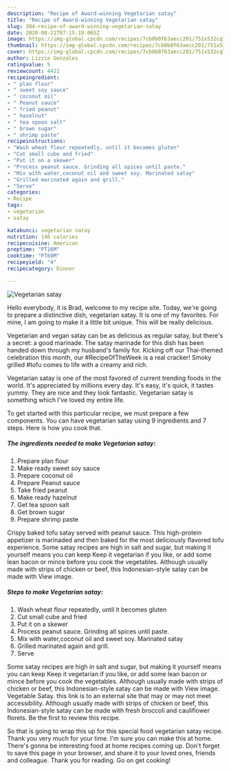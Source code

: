 ```yaml
---
description: "Recipe of Award-winning Vegetarian satay"
title: "Recipe of Award-winning Vegetarian satay"
slug: 304-recipe-of-award-winning-vegetarian-satay
date: 2020-08-21T07:15:19.065Z
image: https://img-global.cpcdn.com/recipes/7cb0b0f63aecc201/751x532cq70/vegetarian-satay-recipe-main-photo.jpg
thumbnail: https://img-global.cpcdn.com/recipes/7cb0b0f63aecc201/751x532cq70/vegetarian-satay-recipe-main-photo.jpg
cover: https://img-global.cpcdn.com/recipes/7cb0b0f63aecc201/751x532cq70/vegetarian-satay-recipe-main-photo.jpg
author: Lizzie Gonzales
ratingvalue: 5
reviewcount: 4411
recipeingredient:
- " plan flour"
- " sweet soy sauce"
- " coconut oil"
- " Peanut sauce"
- " fried peanut"
- " hazelnut"
- " tea spoon salt"
- " brown sugar"
- " shrimp paste"
recipeinstructions:
- "Wash wheat flour repeatedly, until it becomes gluten"
- "Cut small cube and fried"
- "Put it on a skewer"
- "Process peanut sauce. Grinding all spices until paste."
- "Mix with water,coconut oil and sweet soy. Marinated satay"
- "Grilled marinated again and grill."
- "Serve"
categories:
- Recipe
tags:
- vegetarian
- satay

katakunci: vegetarian satay 
nutrition: 146 calories
recipecuisine: American
preptime: "PT16M"
cooktime: "PT60M"
recipeyield: "4"
recipecategory: Dinner

---
```



![Vegetarian satay](https://img-global.cpcdn.com/recipes/7cb0b0f63aecc201/751x532cq70/vegetarian-satay-recipe-main-photo.jpg)

Hello everybody, it is Brad, welcome to my recipe site. Today, we're going to prepare a distinctive dish, vegetarian satay. It is one of my favorites. For mine, I am going to make it a little bit unique. This will be really delicious.

Vegetarian and vegan satay can be as delicious as regular satay, but there&#39;s a secret: a good marinade. The satay marinade for this dish has been handed down through my husband&#39;s family for. Kicking off our Thai-themed celebration this month, our #RecipeOfTheWeek is a real cracker! Smoky grilled #tofu comes to life with a creamy and rich.

Vegetarian satay is one of the most favored of current trending foods in the world. It's appreciated by millions every day. It's easy, it's quick, it tastes yummy. They are nice and they look fantastic. Vegetarian satay is something which I've loved my entire life.


To get started with this particular recipe, we must prepare a few components. You can have vegetarian satay using 9 ingredients and 7 steps. Here is how you cook that.

<!--inarticleads1-->

##### The ingredients needed to make Vegetarian satay:

1. Prepare  plan flour
1. Make ready  sweet soy sauce
1. Prepare  coconut oil
1. Prepare  Peanut sauce
1. Take  fried peanut
1. Make ready  hazelnut
1. Get  tea spoon salt
1. Get  brown sugar
1. Prepare  shrimp paste


Crispy baked tofu satay served with peanut sauce. This high-protein appetizer is marinaded and then baked for the most deliciously flavored tofu experience. Some satay recipes are high in salt and sugar, but making it yourself means you can keep Keep it vegetarian if you like, or add some lean bacon or mince before you cook the vegetables. Although usually made with strips of chicken or beef, this Indonesian-style satay can be made with View image. 

<!--inarticleads2-->

##### Steps to make Vegetarian satay:

1. Wash wheat flour repeatedly, until it becomes gluten
1. Cut small cube and fried
1. Put it on a skewer
1. Process peanut sauce. Grinding all spices until paste.
1. Mix with water,coconut oil and sweet soy. Marinated satay
1. Grilled marinated again and grill.
1. Serve


Some satay recipes are high in salt and sugar, but making it yourself means you can keep Keep it vegetarian if you like, or add some lean bacon or mince before you cook the vegetables. Although usually made with strips of chicken or beef, this Indonesian-style satay can be made with View image. Vegetable Satay. this link is to an external site that may or may not meet accessibility. Although usually made with strips of chicken or beef, this Indonesian-style satay can be made with fresh broccoli and cauliflower florets. Be the first to review this recipe. 

So that is going to wrap this up for this special food vegetarian satay recipe. Thank you very much for your time. I'm sure you can make this at home. There's gonna be interesting food at home recipes coming up. Don't forget to save this page in your browser, and share it to your loved ones, friends and colleague. Thank you for reading. Go on get cooking!
